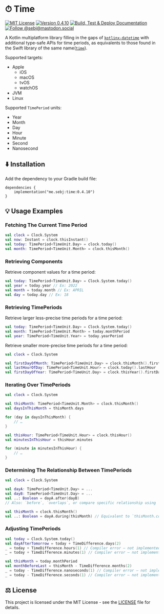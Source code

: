 # ⏱ Time

[![MIT License](https://img.shields.io/github/license/sebj/time?color=lightgray)](LICENSE)
[![Version 0.4.10](https://img.shields.io/github/v/release/sebj/time)](https://github.com/sebj/time/releases)
[![Build, Test & Deploy Documentation](https://github.com/sebj/time/workflows/Build%2C%20Test%20and%20Deploy%20Documentation/badge.svg)](https://github.com/sebj/time/actions/workflows/build-test-documentation.yaml)
[![Follow @sebj@mastodon.social](https://img.shields.io/mastodon/follow/000921252?domain=https%3A%2F%2Fmastodon.social&style=plastic)](https://mastodon.social/@sebj)

A Kotlin multiplatform library filling in the gaps of [`kotlinx-datetime`](https://github.com/Kotlin/kotlinx-datetime) with additional type-safe APIs for time periods, as equivalents to those found in the Swift library of the same name([`time`](https://github.com/davedelong/time)).

Supported targets:
* Apple
  * iOS
  * macOS
  * tvOS
  * watchOS
* JVM
* Linux

Supported `TimePeriod` units:
* Year
* Month
* Day
* Hour
* Minute
* Second
* Nanosecond

## ⬇️ Installation

Add the dependency to your Gradle build file:
```
dependencies {
    implementation("me.sebj:time:0.4.10")
}
```

## 💡 Usage Examples

### Fetching The Current Time Period

```kotlin
val clock = Clock.System
val now: Instant = clock.thisInstant()
val today: TimePeriod<TimeUnit.Day> = clock.today()
val month: TimePeriod<TimeUnit.Month> = clock.thisMonth()
```

### Retrieving Components

Retrieve component values for a time period:
```kotlin
val today: TimePeriod<TimeUnit.Day> = Clock.System.today()
val year = today.year // Ex: 2022
val month = today.month // Ex: APRIL
val day = today.day // Ex: 18
```

### Retrieving TimePeriods

Retrieve larger less-precise time periods for a time period:
```kotlin
val today: TimePeriod<TimeUnit.Day> = Clock.System.today()
val month: TimePeriod<TimeUnit.Month> = today.monthPeriod
val year: TimePeriod<TimeUnit.Year> = today.yearPeriod
```

Retrieve smaller more-precise time periods for a time period:
```kotlin
val clock = Clock.System

val firstDayOfMonth: TimePeriod<TimeUnit.Day> = clock.thisMonth().firstDay
val lastHourOfDay: TimePeriod<TimeUnit.Hour> = clock.today().lastHour
val firstDayOfYear: TimePeriod<TimeUnit.Day> = clock.thisYear().firstDay
```

### Iterating Over TimePeriods

```kotlin
val clock = Clock.System

val thisMonth: TimePeriod<TimeUnit.Month> = clock.thisMonth()
val daysInThisMonth = thisMonth.days

for (day in daysInThisMonth) {
    // …
}

val thisHour: TimePeriod<TimeUnit.Hour> = clock.thisHour()
val minutesInThisHour = thisHour.minutes

for (minute in minutesInThisHour) {
    // …
}
```

### Determining The Relationship Between TimePeriods

```kotlin
val clock = Clock.System

val dayA: TimePeriod<TimeUnit.Day> = ...
val dayB: TimePeriod<TimeUnit.Day> = ...
val ..: Boolean = dayA.after(dayB)
// Also: `before`, `overlaps`, or compare specific relationship using `relation` (see Relations.kt)

val thisMonth = clock.thisMonth()
val ..: Boolean = dayA.during(thisMonth) // Equivalent to `thisMonth.contains(dayA)`
```

### Adjusting TimePeriods
```kotlin
val today = Clock.System.today()
val dayAfterTomorrow = today + TimeDifference.days(2)
_ = today + TimeDifference.hours(1) // Compiler error – not implemented, as this is invalid
_ = today + TimeDifference.minutes(1) // Compiler error – not implemented, as this is invalid

val thisMonth = today.monthPeriod
val monthBeforeLast = thisMonth - TimeDifference.months(2)
_ = today - TimeDifference.nanoseconds(1) // Compiler error – not implemented, as this is invalid
_ = today - TimeDifference.seconds(1) // Compiler error – not implemented, as this is invalid
```

## ⚖️ License

This project is licensed under the MIT License - see the [LICENSE](LICENSE) file for details.